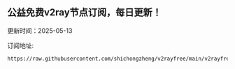 ## 公益免费v2ray节点订阅，每日更新！
更新时间：2025-05-13

订阅地址:
```
https://raw.githubusercontent.com/shichongzheng/v2rayfree/main/v2rayfree
```
